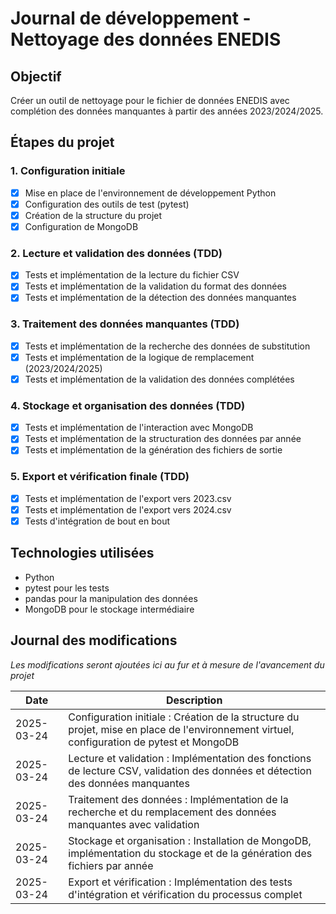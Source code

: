 # Journal de développement - Nettoyage des données ENEDIS

## Objectif
Créer un outil de nettoyage pour le fichier de données ENEDIS avec complétion des données manquantes à partir des années 2023/2024/2025.

## Étapes du projet

### 1. Configuration initiale
- [x] Mise en place de l'environnement de développement Python
- [x] Configuration des outils de test (pytest)
- [x] Création de la structure du projet
- [x] Configuration de MongoDB

### 2. Lecture et validation des données (TDD)
- [x] Tests et implémentation de la lecture du fichier CSV
- [x] Tests et implémentation de la validation du format des données
- [x] Tests et implémentation de la détection des données manquantes

### 3. Traitement des données manquantes (TDD)
- [x] Tests et implémentation de la recherche des données de substitution
- [x] Tests et implémentation de la logique de remplacement (2023/2024/2025)
- [x] Tests et implémentation de la validation des données complétées

### 4. Stockage et organisation des données (TDD)
- [x] Tests et implémentation de l'interaction avec MongoDB
- [x] Tests et implémentation de la structuration des données par année
- [x] Tests et implémentation de la génération des fichiers de sortie

### 5. Export et vérification finale (TDD)
- [x] Tests et implémentation de l'export vers 2023.csv
- [x] Tests et implémentation de l'export vers 2024.csv
- [x] Tests d'intégration de bout en bout

## Technologies utilisées
- Python
- pytest pour les tests
- pandas pour la manipulation des données
- MongoDB pour le stockage intermédiaire

## Journal des modifications
*Les modifications seront ajoutées ici au fur et à mesure de l'avancement du projet*

Date | Description
-----|-------------
2025-03-24 | Configuration initiale : Création de la structure du projet, mise en place de l'environnement virtuel, configuration de pytest et MongoDB
2025-03-24 | Lecture et validation : Implémentation des fonctions de lecture CSV, validation des données et détection des données manquantes
2025-03-24 | Traitement des données : Implémentation de la recherche et du remplacement des données manquantes avec validation
2025-03-24 | Stockage et organisation : Installation de MongoDB, implémentation du stockage et de la génération des fichiers par année
2025-03-24 | Export et vérification : Implémentation des tests d'intégration et vérification du processus complet
